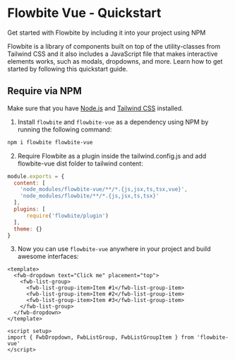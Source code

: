 # Flowbite Vue - Quickstart

Get started with Flowbite by including it into your project using NPM

Flowbite is a library of components built on top of the utility-classes from Tailwind CSS and it also includes a JavaScript file that makes interactive elements works, such as modals, dropdowns, and more. Learn how to get started by following this quickstart guide.

## Require via NPM

Make sure that you have [Node.js](https://nodejs.org/en/) and [Tailwind CSS](https://tailwindcss.com/) installed.

1. Install `flowbite` and `flowbite-vue` as a dependency using NPM by running the following command:

```bash
npm i flowbite flowbite-vue
```

2. Require Flowbite as a plugin inside the tailwind.config.js and add flowbite-vue dist folder to tailwind content:

```javascript
module.exports = {
  content: [
    'node_modules/flowbite-vue/**/*.{js,jsx,ts,tsx,vue}',
    'node_modules/flowbite/**/*.{js,jsx,ts,tsx}'
  ],
  plugins: [
      require('flowbite/plugin')
  ],
  theme: {}
}
```

3. Now you can use `flowbite-vue` anywhere in your project and build awesome interfaces:
```vue
<template>
  <fwb-dropdown text="Click me" placement="top">
    <fwb-list-group>
      <fwb-list-group-item>Item #1</fwb-list-group-item>
      <fwb-list-group-item>Item #2</fwb-list-group-item>
      <fwb-list-group-item>Item #3</fwb-list-group-item>
    </fwb-list-group>
  </fwb-dropdown>
</template>

<script setup>
import { FwbDropdown, FwbListGroup, FwbListGroupItem } from 'flowbite-vue'
</script>
```
